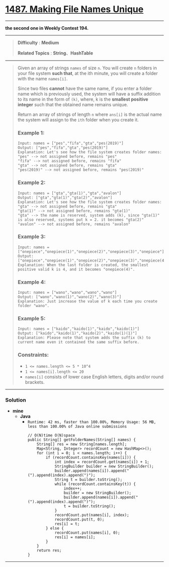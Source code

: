 # [1487. Making File Names Unique](https://leetcode.com/problems/making-file-names-unique/)

---

**the second one in Weekly Contest 194.**

---

> **Difficulty** : **Medium**
>
> **Related Topics** : **String**、**HashTable**

---

> Given an array of strings `names` of size `n`. You will create `n` folders in your file system **such that**, at the ith minute, you will create a folder with the name `names[i]`.
>
> Since two files **cannot** have the same name, if you enter a folder name which is previously used, the system will have a suffix addition to its name in the form of `(k)`, where, k is the **smallest positive integer** such that the obtained name remains unique.
>
> Return an array of strings of length `n` where `ans[i]` is the actual name the system will assign to the `ith` folder when you create it.
>
>
>
> ### Example 1:
> ```
> Input: names = ["pes","fifa","gta","pes(2019)"]
> Output: ["pes","fifa","gta","pes(2019)"]
> Explanation: Let's see how the file system creates folder names:
> "pes" --> not assigned before, remains "pes"
> "fifa" --> not assigned before, remains "fifa"
> "gta" --> not assigned before, remains "gta"
> "pes(2019)" --> not assigned before, remains "pes(2019)"
> ```
>
> ### Example 2:
> ```
> Input: names = ["gta","gta(1)","gta","avalon"]
> Output: ["gta","gta(1)","gta(2)","avalon"]
> Explanation: Let's see how the file system creates folder names:
> "gta" --> not assigned before, remains "gta"
> "gta(1)" --> not assigned before, remains "gta(1)"
> "gta" --> the name is reserved, system adds (k), since "gta(1)" is also reserved, systems put k = 2. it becomes "gta(2)"
> "avalon" --> not assigned before, remains "avalon"
> ```
>
> ### Example 3:
> ```
> Input: names = ["onepiece","onepiece(1)","onepiece(2)","onepiece(3)","onepiece"]
> Output: ["onepiece","onepiece(1)","onepiece(2)","onepiece(3)","onepiece(4)"]
> Explanation: When the last folder is created, the smallest positive valid k is 4, and it becomes "onepiece(4)".
> ```
>
> ### Example 4:
> ```
> Input: names = ["wano","wano","wano","wano"]
> Output: ["wano","wano(1)","wano(2)","wano(3)"]
> Explanation: Just increase the value of k each time you create folder "wano".
> ```
>
> ### Example 5:
> ```
> Input: names = ["kaido","kaido(1)","kaido","kaido(1)"]
> Output: ["kaido","kaido(1)","kaido(2)","kaido(1)(1)"]
> Explanation: Please note that system adds the suffix (k) to current name even it contained the same suffix before.
> ```
>
> ### Constraints:
> * `1 <= names.length <= 5 * 10^4`
> * `1 <= names[i].length <= 20`
> * `names[i]` consists of lower case English letters, digits and/or round brackets.

---


### Solution
* **mine**
  * **Java**
    * `Runtime: 42 ms, faster than 100.00%, Memory Usage: 56 MB, less than 100.00% of Java online submissions`
      ```
      // O(N)time O(N)space
      public String[] getFolderNames(String[] names) {
          String[] res = new String[names.length];
          Map<String, Integer> recordCount = new HashMap<>();
          for (int i = 0; i < names.length; i++) {
              if (recordCount.containsKey(names[i])) {
                  int index = recordCount.get(names[i]) + 1;
                  StringBuilder builder = new StringBuilder();
                  builder.append(names[i]).append("(").append(index).append(")");
                  String t = builder.toString();
                  while (recordCount.containsKey(t)) {
                      index++;
                      builder = new StringBuilder();
                      builder.append(names[i]).append("(").append(index).append(")");
                      t = builder.toString();
                  }
                  recordCount.put(names[i], index);
                  recordCount.put(t, 0);
                  res[i] = t;
              } else {
                  recordCount.put(names[i], 0);
                  res[i] = names[i];
              }
          }
          return res;
      }
      ```
  
  
  
  
---
